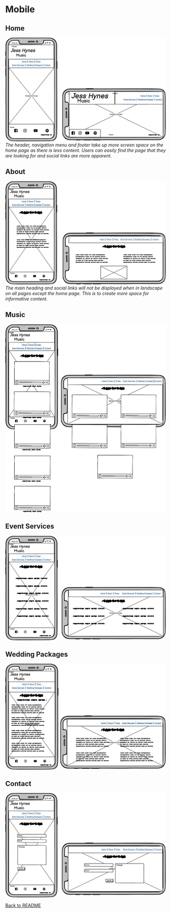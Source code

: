 # Mobile

## Home
![Homepage wireframe](assets/imgs/mobile-wf/homepage.png)
*The header, navigation menu and footer take up more screen space on the home page as there is less content. Users can easily find the page that they are looking for and social links are more apparent.*

## About
![About wireframe](assets/imgs/mobile-wf/about.png)
*The main heading and social links will not be displayed when in landscape on all pages except the home page. This is to create more space for informative content.*

## Music
![Music wireframe](assets/imgs/mobile-wf/music.png)

## Event Services
![Events wireframe](assets/imgs/mobile-wf/eventservices.png)

## Wedding Packages
![Packages wireframe](assets/imgs/mobile-wf/packages.png)

## Contact
![Contact wireframe](assets/imgs/mobile-wf/contact.png)

[Back to README](README.md)